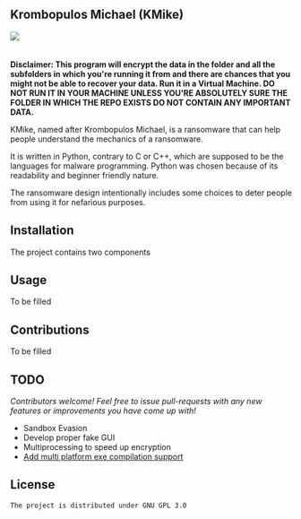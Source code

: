 ## **Krombopulos Michael (KMike)**
![](https://github.com/Suryak-5328/KMike/blob/master/resources/kmike.gif)
<br><br><br>**Disclaimer: This program will encrypt the data in the folder and all the subfolders in which you're running it from and there are chances that you might not be able to recover your data. Run it in a Virtual Machine. DO NOT RUN IT IN YOUR MACHINE UNLESS YOU'RE ABSOLUTELY SURE THE FOLDER IN WHICH THE REPO EXISTS DO NOT CONTAIN ANY IMPORTANT DATA.**  
<p>KMike, named after Krombopulos Michael, is a ransomware that can help people understand the mechanics of a ransomware.</p>
<p>It is written in Python, contrary to C or C++, which are supposed to be the languages for malware programming. Python was chosen because of its readability and beginner friendly nature.</p>
<p>The ransomware design intentionally includes some choices to deter people from using it for nefarious purposes.</p>


## Installation
The project contains two components 

## Usage
To be filled

## Contributions
To be filled

## **TODO**
*Contributors welcome! Feel free to issue pull-requests with any new features or improvements you have come up with!*
 * Sandbox Evasion
 * Develop proper fake GUI
 * Multiprocessing to speed up encryption
 * [Add multi platform exe compilation support](https://github.com/cdrx/docker-pyinstaller)
 

## **License**
    The project is distributed under GNU GPL 3.0 
